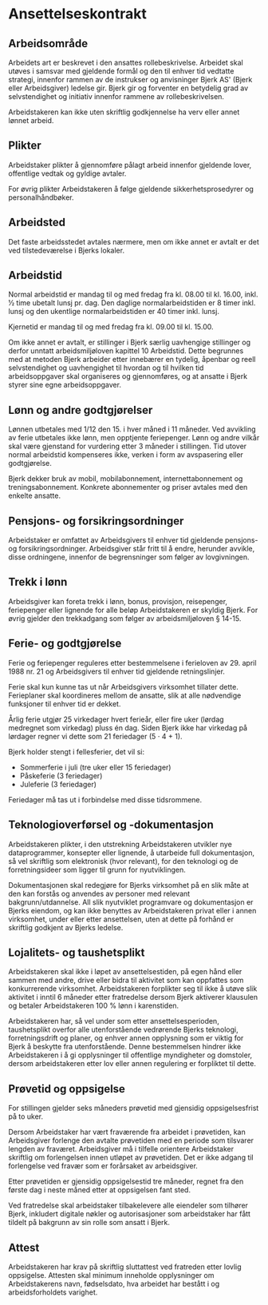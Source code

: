 # Ansettelseskontrakt

## Arbeidsområde

Arbeidets art er beskrevet i den ansattes rollebeskrivelse. Arbeidet skal utøves
i samsvar med gjeldende formål og den til enhver tid vedtatte strategi, innenfor
rammen av de instrukser og anvisninger Bjerk AS' (Bjerk eller Arbeidsgiver)
ledelse gir. Bjerk gir og forventer en betydelig grad av selvstendighet og
initiativ innenfor rammene av rollebeskrivelsen.

Arbeidstakeren kan ikke uten skriftlig godkjennelse ha verv eller annet lønnet
arbeid.

## Plikter

Arbeidstaker plikter å gjennomføre pålagt arbeid innenfor gjeldende lover,
offentlige vedtak og gyldige avtaler.

For øvrig plikter Arbeidstakeren å følge gjeldende sikkerhetsprosedyrer og
personalhåndbøker.

## Arbeidsted

Det faste arbeidsstedet avtales nærmere, men om ikke annet er avtalt er det ved
tilstedeværelse i Bjerks lokaler.

## Arbeidstid

Normal arbeidstid er mandag til og med fredag fra kl. 08.00 til kl. 16.00, inkl.
1⁄2 time ubetalt lunsj pr. dag. Den daglige normalarbeidstiden er 8 timer inkl.
lunsj og den ukentlige normalarbeidstiden er 40 timer inkl. lunsj.

Kjernetid er mandag til og med fredag fra kl. 09.00 til kl. 15.00.

Om ikke annet er avtalt, er stillinger i Bjerk særlig uavhengige stillinger og
derfor unntatt arbeidsmiljøloven kapittel 10 Arbeidstid. Dette begrunnes med at
metoden Bjerk arbeider etter innebærer en tydelig, åpenbar og reell
selvstendighet og uavhengighet til hvordan og til hvilken tid arbeidsoppgaver
skal organiseres og gjennomføres, og at ansatte i Bjerk styrer sine egne
arbeidsoppgaver.

## Lønn og andre godtgjørelser

Lønnen utbetales med 1/12 den 15. i hver måned i 11 måneder. Ved avvikling av
ferie utbetales ikke lønn, men opptjente feriepenger. Lønn og andre vilkår skal
være gjenstand for vurdering etter 3 måneder i stillingen. Tid utover normal
arbeidstid kompenseres ikke, verken i form av avspasering eller godtgjørelse.

Bjerk dekker bruk av mobil, mobilabonnement, internettabonnement og
treningsabonnement. Konkrete abonnementer og priser avtales med den enkelte
ansatte.

## Pensjons- og forsikringsordninger

Arbeidstaker er omfattet av Arbeidsgivers til enhver tid gjeldende pensjons- og
forsikringsordninger. Arbeidsgiver står fritt til å endre, herunder avvikle,
disse ordningene, innenfor de begrensninger som følger av lovgivningen.

## Trekk i lønn

Arbeidsgiver kan foreta trekk i lønn, bonus, provisjon, reisepenger, feriepenger
eller lignende for alle beløp Arbeidstakeren er skyldig Bjerk. For øvrig gjelder
den trekkadgang som følger av arbeidsmiljøloven § 14-15.

## Ferie- og godtgjørelse

Ferie og feriepenger reguleres etter bestemmelsene i ferieloven av 29. april
1988 nr. 21 og Arbeidsgivers til enhver tid gjeldende retningslinjer.

Ferie skal kun kunne tas ut når Arbeidsgivers virksomhet tillater dette.
Ferieplaner skal koordineres mellom de ansatte, slik at alle nødvendige
funksjoner til enhver tid er dekket.

Årlig ferie utgjør 25 virkedager hvert ferieår, eller fire uker (lørdag medregnet som virkedag) pluss én dag. 
Siden Bjerk ikke har virkedag på lørdager regner vi dette som 21 feriedager (5 ⋅ 4 + 1).

Bjerk holder stengt i fellesferier, det vil si:

- Sommerferie i juli (tre uker eller 15 feriedager)
- Påskeferie (3 feriedager)
- Juleferie (3 feriedager)

Feriedager må tas ut i forbindelse med disse tidsrommene.

## Teknologioverførsel og -dokumentasjon

Arbeidstakeren plikter, i den utstrekning Arbeidstakeren utvikler nye
dataprogrammer, konsepter eller lignende, å utarbeide full dokumentasjon, så vel
skriftlig som elektronisk (hvor relevant), for den teknologi og de
forretningsideer som ligger til grunn for nyutviklingen.

Dokumentasjonen skal redegjøre for Bjerks virksomhet på en slik måte at den kan
forstås og anvendes av personer med relevant bakgrunn/utdannelse. All slik
nyutviklet programvare og dokumentasjon er Bjerks eiendom, og kan ikke benyttes
av Arbeidstakeren privat eller i annen virksomhet, under eller etter
ansettelsen, uten at dette på forhånd er skriftlig godkjent av Bjerks ledelse.

## Lojalitets- og taushetsplikt

Arbeidstakeren skal ikke i løpet av ansettelsestiden, på egen hånd eller sammen
med andre, drive eller bidra til aktivitet som kan oppfattes som konkurrerende
virksomhet. Arbeidstakeren forplikter seg til ikke å utøve slik aktivitet i
inntil 6 måneder etter fratredelse dersom Bjerk aktiverer klausulen og betaler
Arbeidstakeren 100 % lønn i karenstiden.

Arbeidstakeren har, så vel under som etter ansettelsesperioden, taushetsplikt
overfor alle utenforstående vedrørende Bjerks teknologi, forretningsdrift og
planer, og enhver annen opplysning som er viktig for Bjerk å beskytte fra
utenforstående. Denne bestemmelsen hindrer ikke Arbeidstakeren i å gi
opplysninger til offentlige myndigheter og domstoler, dersom arbeidstakeren
etter lov eller annen regulering er forpliktet til dette.

## Prøvetid og oppsigelse

For stillingen gjelder seks måneders prøvetid med gjensidig oppsigelsesfrist på
to uker.

Dersom Arbeidstaker har vært fraværende fra arbeidet i prøvetiden, kan
Arbeidsgiver forlenge den avtalte prøvetiden med en periode som tilsvarer
lengden av fraværet. Arbeidsgiver må i tilfelle orientere Arbeidstaker skriftlig
om forlengelsen innen utløpet av prøvetiden. Det er ikke adgang til forlengelse
ved fravær som er forårsaket av arbeidsgiver.

Etter prøvetiden er gjensidig oppsigelsestid tre måneder, regnet fra den første
dag i neste måned etter at oppsigelsen fant sted.

Ved fratredelse skal arbeidstaker tilbakelevere alle eiendeler som tilhører
Bjerk, inkludert digitale nøkler og autorisasjoner som arbeidstaker har fått
tildelt på bakgrunn av sin rolle som ansatt i Bjerk.

## Attest

Arbeidstakeren har krav på skriftlig sluttattest ved fratreden etter lovlig
oppsigelse. Attesten skal minimum inneholde opplysninger om Arbeidstakerens
navn, fødselsdato, hva arbeidet har bestått i og arbeidsforholdets varighet.
